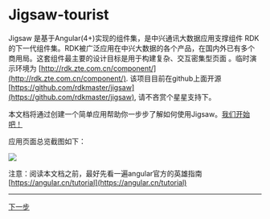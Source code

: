 # Jigsaw-tourist

Jigsaw 是基于Angular\(4+\)实现的组件集，是中兴通讯大数据应用支撑组件 RDK 的下一代组件集。RDK被广泛应用在中兴大数据的各个产品，在国内外已有多个商用局。这套组件最主要的设计目标是用于构建复杂、交互密集型页面 。临时演示环境为 [http://rdk.zte.com.cn/component/](http://rdk.zte.com.cn/component/). 该项目目前在github上面开源 [https://github.com/rdkmaster/jigsaw](https://github.com/rdkmaster/jigsaw), 请不吝赏个星星支持下。

本文档将通过创建一个简单应用帮助你一步步了解如何使用Jigsaw。[我们开始吧！](01-development-environment.md)

应用页面总览截图如下：

![](assets/overview.png)

注意：阅读本文档之前，最好先看一遍angular官方的英雄指南 [https://angular.cn/tutorial](https://angular.cn/tutorial)

---

[下一步](01-time.md)
